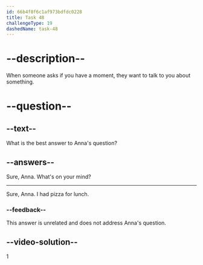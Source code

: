 ```yaml
---
id: 66b4f8f6c1af973bdfdc0228
title: Task 48
challengeType: 19
dashedName: task-48
---
```


<!--
AUDIO REFERENCE:
Anna: Hi Brian, do you have a moment? I want to talk about our cybersecurity training.
-->

# --description--

When someone asks if you have a moment, they want to talk to you about something.

# --question--

## --text--

What is the best answer to Anna's question?

## --answers--

Sure, Anna. What's on your mind?

---

Sure, Anna. I had pizza for lunch.

### --feedback--

This answer is unrelated and does not address Anna's question.

## --video-solution--

1
